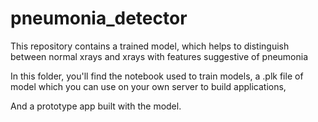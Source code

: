 # pneumonia_detector

This repository contains a trained model, which helps to distinguish between normal xrays and xrays with features suggestive of pneumonia

In this folder, you'll find the notebook used to train models, a .plk file of model which you can use on your own server to build applications, 

And a prototype app built with the model.
